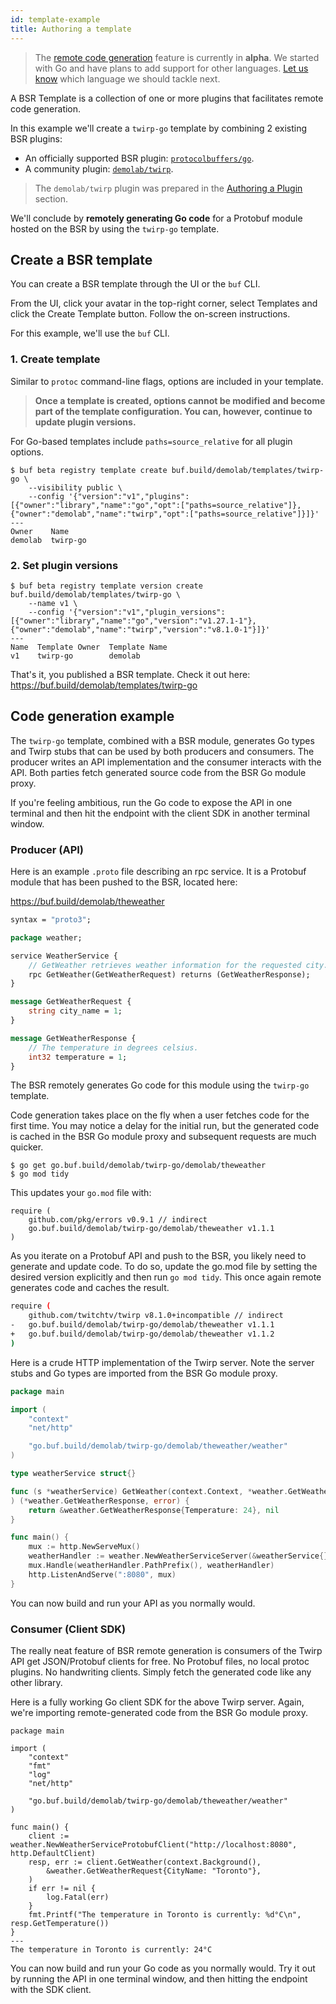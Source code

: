 ```yaml
---
id: template-example
title: Authoring a template
---
```


> The [remote code generation](./overview.mdx) feature is
> currently in **alpha**. We started with Go and have plans to add support for
> other languages. [Let us know](../../../contact.md) which language we should tackle
> next.

A BSR Template is a collection of one or more plugins that facilitates remote
code generation.

In this example we'll create a `twirp-go` template by combining 2 existing BSR
plugins:

- An officially supported BSR plugin:
  [`protocolbuffers/go`](https://buf.build/protocolbuffers/plugins/go).
- A community plugin:
  [`demolab/twirp`](https://buf.build/demolab/plugins/twirp).

> The `demolab/twirp` plugin was prepared in the
> [Authoring a Plugin](plugin-example.md) section.

We'll conclude by **remotely generating Go code** for a Protobuf module hosted
on the BSR by using the `twirp-go` template.

## Create a BSR template

You can create a BSR template through the UI or the `buf` CLI.

From the UI, click your avatar in the top-right corner, select Templates and
click the Create Template button. Follow the on-screen instructions.

For this example, we'll use the `buf` CLI.

### 1. Create template

Similar to `protoc` command-line flags, options are included in your template.

> **Once a template is created, options cannot be modified and become part of
> the template configuration. You can, however, continue to update plugin
> versions.**

For Go-based templates include `paths=source_relative` for all plugin options.

```terminal
$ buf beta registry template create buf.build/demolab/templates/twirp-go \
	--visibility public \
	--config '{"version":"v1","plugins":[{"owner":"library","name":"go","opt":["paths=source_relative"]},{"owner":"demolab","name":"twirp","opt":["paths=source_relative"]}]}'
---
Owner    Name
demolab  twirp-go
```

### 2. Set plugin versions

```terminal
$ buf beta registry template version create buf.build/demolab/templates/twirp-go \
	--name v1 \
	--config '{"version":"v1","plugin_versions":[{"owner":"library","name":"go","version":"v1.27.1-1"},{"owner":"demolab","name":"twirp","version":"v8.1.0-1"}]}'
---
Name  Template Owner  Template Name
v1    twirp-go        demolab
```

That's it, you published a BSR template. Check it out here:
https://buf.build/demolab/templates/twirp-go

## Code generation example

The `twirp-go` template, combined with a BSR module, generates Go types and
Twirp stubs that can be used by both producers and consumers. The producer
writes an API implementation and the consumer interacts with the API. Both
parties fetch generated source code from the BSR Go module proxy.

If you're feeling ambitious, run the Go code to expose the API in one terminal
and then hit the endpoint with the client SDK in another terminal window.

### Producer (API)

Here is an example `.proto` file describing an rpc service. It is a Protobuf
module that has been pushed to the BSR, located here:

https://buf.build/demolab/theweather

```proto title="weather.proto"
syntax = "proto3";

package weather;

service WeatherService {
    // GetWeather retrieves weather information for the requested city.
    rpc GetWeather(GetWeatherRequest) returns (GetWeatherResponse);
}

message GetWeatherRequest {
    string city_name = 1;
}

message GetWeatherResponse {
    // The temperature in degrees celsius.
    int32 temperature = 1;
}
```

The BSR remotely generates Go code for this module using the `twirp-go`
template.

Code generation takes place on the fly when a user fetches code for the first
time. You may notice a delay for the initial run, but the generated code is
cached in the BSR Go module proxy and subsequent requests are much quicker.

```terminal
$ go get go.buf.build/demolab/twirp-go/demolab/theweather
$ go mod tidy
```

This updates your `go.mod` file with:

```
require (
	github.com/pkg/errors v0.9.1 // indirect
	go.buf.build/demolab/twirp-go/demolab/theweather v1.1.1
)
```

As you iterate on a Protobuf API and push to the BSR, you likely need to
generate and update code. To do so, update the go.mod file by setting the
desired version explicitly and then run `go mod tidy`. This once again remote
generates code and caches the result.

```sh {4}
require (
	github.com/twitchtv/twirp v8.1.0+incompatible // indirect
- 	go.buf.build/demolab/twirp-go/demolab/theweather v1.1.1
+	go.buf.build/demolab/twirp-go/demolab/theweather v1.1.2
)
```

Here is a crude HTTP implementation of the Twirp server. Note the server stubs
and Go types are imported from the BSR Go module proxy.

```go title="cmd/producer/main.go" {7}
package main

import (
	"context"
	"net/http"

	"go.buf.build/demolab/twirp-go/demolab/theweather/weather"
)

type weatherService struct{}

func (s *weatherService) GetWeather(context.Context, *weather.GetWeatherRequest,
) (*weather.GetWeatherResponse, error) {
	return &weather.GetWeatherResponse{Temperature: 24}, nil
}

func main() {
	mux := http.NewServeMux()
	weatherHandler := weather.NewWeatherServiceServer(&weatherService{})
	mux.Handle(weatherHandler.PathPrefix(), weatherHandler)
	http.ListenAndServe(":8080", mux)
}
```

You can now build and run your API as you normally would.

### Consumer (Client SDK)

The really neat feature of BSR remote generation is consumers of the Twirp API
get JSON/Protobuf clients for free. No Protobuf files, no local protoc plugins.
No handwriting clients. Simply fetch the generated code like any other library.

Here is a fully working Go client SDK for the above Twirp server. Again, we're
importing remote-generated code from the BSR Go module proxy.

```terminal title="cmd/consumer/main.go" {9}
package main

import (
	"context"
	"fmt"
	"log"
	"net/http"

	"go.buf.build/demolab/twirp-go/demolab/theweather/weather"
)

func main() {
	client := weather.NewWeatherServiceProtobufClient("http://localhost:8080", http.DefaultClient)
	resp, err := client.GetWeather(context.Background(),
		&weather.GetWeatherRequest{CityName: "Toronto"},
	)
	if err != nil {
		log.Fatal(err)
	}
	fmt.Printf("The temperature in Toronto is currently: %d°C\n", resp.GetTemperature())
}
---
The temperature in Toronto is currently: 24°C
```

You can now build and run your Go code as you normally would. Try it out by
running the API in one terminal window, and then hitting the endpoint with the
SDK client.
